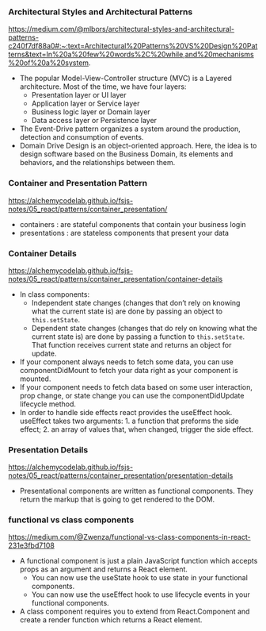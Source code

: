 ### Architectural Styles and Architectural Patterns
https://medium.com/@mlbors/architectural-styles-and-architectural-patterns-c240f7df88a0#:~:text=Architectural%20Patterns%20VS%20Design%20Patterns&text=In%20a%20few%20words%2C%20while,and%20mechanisms%20of%20a%20system.
* The popular Model-View-Controller structure (MVC) is a Layered architecture. Most of the time, we have four layers:
  * Presentation layer or UI layer
  * Application layer or Service layer
  * Business logic layer or Domain layer
  * Data access layer or Persistence layer
* The Event-Drive pattern organizes a system around the production, detection and consumption of events.
* Domain Drive Design is an object-oriented approach. Here, the idea is to design software based on the Business Domain, its elements and behaviors, and the relationships between them.


### Container and Presentation Pattern
https://alchemycodelab.github.io/fsjs-notes/05_react/patterns/container_presentation/
* containers : are stateful components that contain your business login
* presentations : are stateless components that present your data


### Container Details
https://alchemycodelab.github.io/fsjs-notes/05_react/patterns/container_presentation/container-details
* In class components:
  * Independent state changes (changes that don’t rely on knowing what the current state is) are done by passing an object to `this.setState`.
  * Dependent state changes (changes that do rely on knowing what the current state is) are done by passing a function to `this.setState`. That function receives current state and returns an object for update.
* If your component always needs to fetch some data, you can use componentDidMount to fetch your data right as your component is mounted.
* If your component needs to fetch data based on some user interaction, prop change, or state change you can use the componentDidUpdate lifecycle method.
* In order to handle side effects react provides the useEffect hook. useEffect takes two arguments: 1. a function that preforms the side effect; 2. an array of values that, when changed, trigger the side effect.

### Presentation Details
https://alchemycodelab.github.io/fsjs-notes/05_react/patterns/container_presentation/presentation-details
* Presentational components are written as functional components. They return the markup that is going to get rendered to the DOM.

### functional vs class components
https://medium.com/@Zwenza/functional-vs-class-components-in-react-231e3fbd7108
* A functional component is just a plain JavaScript function which accepts props as an argument and returns a React element.
  * You can now use the useState hook to use state in your functional components.
  * You can now use the useEffect hook to use lifecycle events in your functional components.  
* A class component requires you to extend from React.Component and create a render function which returns a React element.
